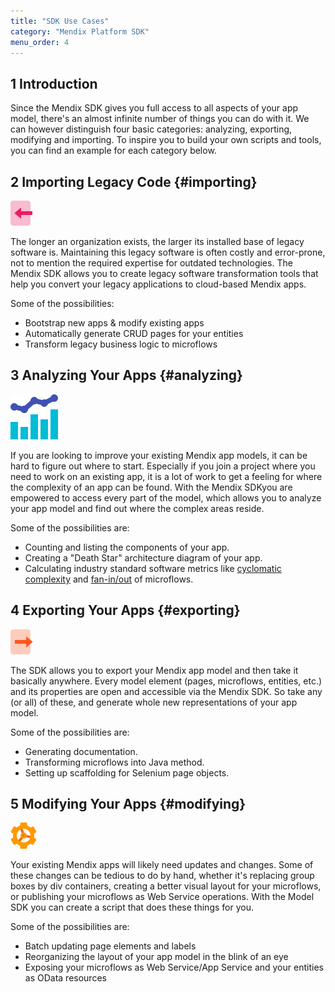 ```yaml
---
title: "SDK Use Cases"
category: "Mendix Platform SDK"
menu_order: 4
---
```


## 1 Introduction

Since the Mendix SDK gives you full access to all aspects of your app model, there's an almost infinite number of things you can do with it. We can however distinguish four basic categories: analyzing, exporting, modifying and importing. To inspire you to build your own scripts and tools, you can find an example for each category below.

## 2 Importing Legacy Code {#importing}

![](attachments/16714511/16844116.png)

The longer an organization exists, the larger its installed base of legacy software is. Maintaining this legacy software is often costly and error-prone, not to mention the required expertise for outdated technologies. The Mendix SDK allows you to create legacy software transformation tools that help you convert your legacy applications to cloud-based Mendix apps.

Some of the possibilities:

*   Bootstrap new apps & modify existing apps
*   Automatically generate CRUD pages for your entities
*   Transform legacy business logic to microflows

## 3 Analyzing Your Apps {#analyzing}

![](attachments/16714511/16844117.png)

If you are looking to improve your existing Mendix app models, it can be hard to figure out where to start. Especially if you join a project where you need to work on an existing app, it is a lot of work to get a feeling for where the complexity of an app can be found. With the Mendix SDKyou are empowered to access every part of the model, which allows you to analyze your app model and find out where the complex areas reside.

Some of the possibilities are:

*   Counting and listing the components of your app.
*   Creating a "Death Star" architecture diagram of your app.
*   Calculating industry standard software metrics like [cyclomatic complexity](https://en.wikipedia.org/wiki/Cyclomatic_complexity) and [fan-in/out](https://en.wikipedia.org/wiki/Fan-out_%28software%29) of microflows.

## 4 Exporting Your Apps {#exporting}

![](attachments/16714511/16844114.png) 

The SDK allows you to export your Mendix app model and then take it basically anywhere. Every model element (pages, microflows, entities, etc.) and its properties are open and accessible via the Mendix SDK. So take any (or all) of these, and generate whole new representations of your app model.

Some of the possibilities are:

*   Generating documentation.
*   Transforming microflows into Java method.
*   Setting up scaffolding for Selenium page objects.

## 5 Modifying Your Apps {#modifying}

![](attachments/16714511/16844115.png) 

Your existing Mendix apps will likely need updates and changes. Some of these changes can be tedious to do by hand, whether it's replacing group boxes by div containers, creating a better visual layout for your microflows, or publishing your microflows as Web Service operations. With the Model SDK you can create a script that does these things for you.

Some of the possibilities are:

*   Batch updating page elements and labels
*   Reorganizing the layout of your app model in the blink of an eye
*   Exposing your microflows as Web Service/App Service and your entities as OData resources
